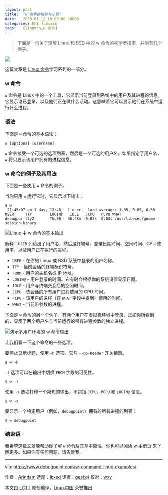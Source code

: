 ```yaml
---
layout: post
title:	"w 命令的解释与示例"
date:	2023-01-12 10:09:00 +0800 
categories:	技术 linuxcn 
tags:	[linuxcn,w 命令]
---
```




> 
> 下面是一份关于理解 Linux 和 BSD 中的 w 命令的初学者指南，并附有几个例子。
> 
> 
> 


![](/Asserts/Images//attachment/album/202301/12/100901f1rnn4zu2u12ligr.jpg)


这篇文章是 [Linux 命令](https://www.debugpoint.com/category/linux-commands)学习系列的一部分。


### w 命令


`w` 命令是 Linux 中的一个工具，它显示当前登录到系统中的用户及其进程的信息。它显示谁已登录，以及他们正在做什么活动。这意味着它可以显示他们在系统中运行什么进程。


### 语法


下面是 `w` 命令的基本语法：



```
w [options] [username]

```

`w` 命令接受一个可选的选项列表，然后是一个可选的用户名。如果指定了用户名，`w` 将只显示该用户拥有的进程信息。


### w 命令的例子及其用法


下面是一些使用 `w` 命令的例子。


当你只用 `w` 运行它时，它显示以下输出：



```
$ w
 21:45:07 up 1 day, 12:48,  1 user,  load average: 1.05, 0.85, 0.56
USER     TTY        LOGIN@   IDLE   JCPU   PCPU WHAT
debugpoi tty2       Thu08   36:48m  0.03s  0.03s /usr/libexec/gnome-session-binary

```

![Linux 中 w 命令的基本输出](/Asserts/Images//attachment/album/202301/12/100944jgqivrva8oqv34ut.jpg)


解释：`USER` 列给出了用户名，然后是终端号、登录日期时间、空闲时间、CPU 使用率，以及用户正在执行的进程。


* `USER` - 在你的 Linux 或 BSD 系统中登录的用户名称。
* `TTY` - 当前会话的终端标识符号。
* `FROM` - 用户的主机名或 IP 地址。
* `LOGIN@` - 用户登录的时间。它有时会根据你的系统设置显示日期。
* `IDLE` - 用户与终端交互后的空闲时间。
* `JCPU` - 该会话的所有用户进程使用的 CPU 时间。
* `PCPU` - 该用户的进程（在 `WHAT` 字段中提到）使用的时间。
* `WHAT` - 当前带参数的进程。


下面是 `w` 命令的另一个例子，有两个用户在虚拟机环境中登录。正如你所看到的，显示了两个用户名与当前运行的带有进程参数的独立进程。


![演示多用户环境的 w 命令输出](/Asserts/Images//attachment/album/202301/12/100954nqenqmadqhaqqq55.jpg)


让我们看一下这个命令的一些选项。


要停止显示标题，使用 `-h` 选项。它与 `--no-header` 开关相同。



```
$ w -h

```

`-f` 选项可以在输出中切换 `FROM` 字段的可见性。



```
$ w -f

```

使用 `-s` 选项打印一个简短的输出，不包括 `JCPU`、`PCPU` 和 `LOGIN@` 信息。



```
$ w -s

```

要显示一个特定用户（例如，`debugpoint`）拥有的所有进程的列表：



```
$ w debugpoint

```

### 结束语


我希望这篇文章能帮助你了解 `w` 命令及其基本原理。你也可以阅读 [w 手册页](https://linux.die.net/man/1/w) 来了解更多。如果你有任何问题，请告诉我。




---


via: <https://www.debugpoint.com/w-command-linux-examples/>


作者：[Arindam](https://www.debugpoint.com/author/admin1/) 选题：[lkxed](https://github.com/lkxed) 译者：[geekpi](https://github.com/geekpi) 校对：[wxy](https://github.com/wxy)


本文由 [LCTT](https://github.com/LCTT/TranslateProject) 原创编译，[Linux中国](https://linux.cn/) 荣誉推出
